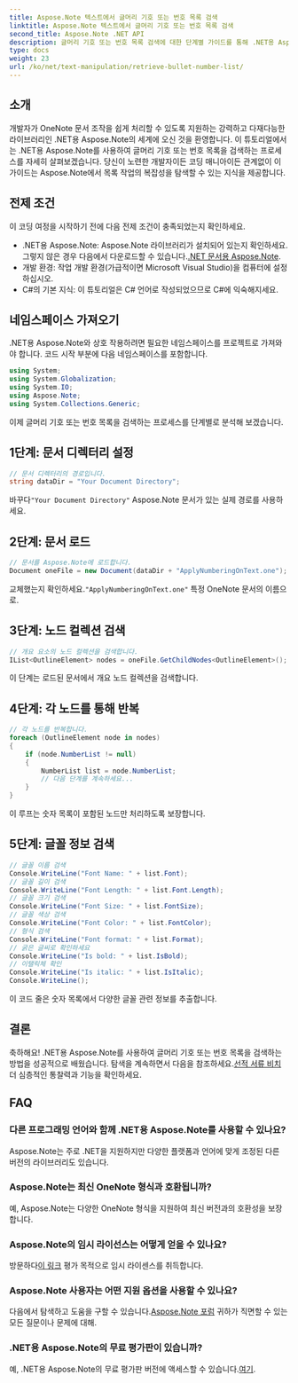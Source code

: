 ```yaml
---
title: Aspose.Note 텍스트에서 글머리 기호 또는 번호 목록 검색
linktitle: Aspose.Note 텍스트에서 글머리 기호 또는 번호 목록 검색
second_title: Aspose.Note .NET API
description: 글머리 기호 또는 번호 목록 검색에 대한 단계별 가이드를 통해 .NET용 Aspose.Note의 잠재력을 활용해 보세요. OneNote 문서 조작 기술을 향상해보세요!
type: docs
weight: 23
url: /ko/net/text-manipulation/retrieve-bullet-number-list/
---
```

## 소개
개발자가 OneNote 문서 조작을 쉽게 처리할 수 있도록 지원하는 강력하고 다재다능한 라이브러리인 .NET용 Aspose.Note의 세계에 오신 것을 환영합니다. 이 튜토리얼에서는 .NET용 Aspose.Note를 사용하여 글머리 기호 또는 번호 목록을 검색하는 프로세스를 자세히 살펴보겠습니다. 당신이 노련한 개발자이든 코딩 매니아이든 관계없이 이 가이드는 Aspose.Note에서 목록 작업의 복잡성을 탐색할 수 있는 지식을 제공합니다.
## 전제 조건
이 코딩 여정을 시작하기 전에 다음 전제 조건이 충족되었는지 확인하세요.
-  .NET용 Aspose.Note: Aspose.Note 라이브러리가 설치되어 있는지 확인하세요. 그렇지 않은 경우 다음에서 다운로드할 수 있습니다.[.NET 문서용 Aspose.Note](https://reference.aspose.com/note/net/).
- 개발 환경: 작업 개발 환경(가급적이면 Microsoft Visual Studio)을 컴퓨터에 설정하십시오.
- C#의 기본 지식: 이 튜토리얼은 C# 언어로 작성되었으므로 C#에 익숙해지세요.
## 네임스페이스 가져오기
.NET용 Aspose.Note와 상호 작용하려면 필요한 네임스페이스를 프로젝트로 가져와야 합니다. 코드 시작 부분에 다음 네임스페이스를 포함합니다.
```csharp
using System;
using System.Globalization;
using System.IO;
using Aspose.Note;
using System.Collections.Generic;
```
이제 글머리 기호 또는 번호 목록을 검색하는 프로세스를 단계별로 분석해 보겠습니다.
## 1단계: 문서 디렉터리 설정
```csharp
// 문서 디렉터리의 경로입니다.
string dataDir = "Your Document Directory";
```
 바꾸다`"Your Document Directory"` Aspose.Note 문서가 있는 실제 경로를 사용하세요.
## 2단계: 문서 로드
```csharp
// 문서를 Aspose.Note에 로드합니다.
Document oneFile = new Document(dataDir + "ApplyNumberingOnText.one");
```
 교체했는지 확인하세요.`"ApplyNumberingOnText.one"` 특정 OneNote 문서의 이름으로.
## 3단계: 노드 컬렉션 검색
```csharp
// 개요 요소의 노드 컬렉션을 검색합니다.
IList<OutlineElement> nodes = oneFile.GetChildNodes<OutlineElement>();
```
이 단계는 로드된 문서에서 개요 노드 컬렉션을 검색합니다.
## 4단계: 각 노드를 통해 반복
```csharp
// 각 노드를 반복합니다.
foreach (OutlineElement node in nodes)
{
    if (node.NumberList != null)
    {
        NumberList list = node.NumberList;
        // 다음 단계를 계속하세요...
    }
}
```
이 루프는 숫자 목록이 포함된 노드만 처리하도록 보장합니다.
## 5단계: 글꼴 정보 검색
```csharp
// 글꼴 이름 검색
Console.WriteLine("Font Name: " + list.Font);
// 글꼴 길이 검색
Console.WriteLine("Font Length: " + list.Font.Length);
// 글꼴 크기 검색
Console.WriteLine("Font Size: " + list.FontSize);
// 글꼴 색상 검색
Console.WriteLine("Font Color: " + list.FontColor);
// 형식 검색
Console.WriteLine("Font format: " + list.Format);
// 굵은 글씨로 확인하세요
Console.WriteLine("Is bold: " + list.IsBold);
// 이탤릭체 확인
Console.WriteLine("Is italic: " + list.IsItalic);
Console.WriteLine();
```
이 코드 줄은 숫자 목록에서 다양한 글꼴 관련 정보를 추출합니다.
## 결론
 축하해요! .NET용 Aspose.Note를 사용하여 글머리 기호 또는 번호 목록을 검색하는 방법을 성공적으로 배웠습니다. 탐색을 계속하면서 다음을 참조하세요.[선적 서류 비치](https://reference.aspose.com/note/net/) 더 심층적인 통찰력과 기능을 확인하세요.
## FAQ
### 다른 프로그래밍 언어와 함께 .NET용 Aspose.Note를 사용할 수 있나요?
Aspose.Note는 주로 .NET을 지원하지만 다양한 플랫폼과 언어에 맞게 조정된 다른 버전의 라이브러리도 있습니다.
### Aspose.Note는 최신 OneNote 형식과 호환됩니까?
예, Aspose.Note는 다양한 OneNote 형식을 지원하여 최신 버전과의 호환성을 보장합니다.
### Aspose.Note의 임시 라이선스는 어떻게 얻을 수 있나요?
 방문하다[이 링크](https://purchase.aspose.com/temporary-license/) 평가 목적으로 임시 라이센스를 취득합니다.
### Aspose.Note 사용자는 어떤 지원 옵션을 사용할 수 있나요?
 다음에서 탐색하고 도움을 구할 수 있습니다.[Aspose.Note 포럼](https://forum.aspose.com/c/note/28) 귀하가 직면할 수 있는 모든 질문이나 문제에 대해.
### .NET용 Aspose.Note의 무료 평가판이 있습니까?
 예, .NET용 Aspose.Note의 무료 평가판 버전에 액세스할 수 있습니다.[여기](https://releases.aspose.com/).
